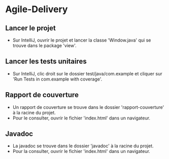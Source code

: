 # Agile-Delivery

## Lancer le projet
- Sur IntelliJ, ouvrir le projet et lancer la classe 'Window.java' qui se trouve dans le package 'view'.

## Lancer les tests unitaires
- Sur IntelliJ, clic droit sur le dossier test/java/com.example et cliquer sur 'Run Tests in com.example with coverage'.

## Rapport de couverture
- Un rapport de couverture se trouve dans le dossier 'rapport-couverture' à la racine du projet.
- Pour le consulter, ouvrir le fichier 'index.html' dans un navigateur.

## Javadoc
- La javadoc se trouve dans le dossier 'javadoc' à la racine du projet.
- Pour la consulter, ouvrir le fichier 'index.html' dans un navigateur.